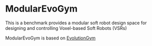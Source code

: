 # ModularEvoGym
This is a benchmark provides a modular soft robot design space for designing and controlling Voxel-based Soft Robots (VSRs) 

ModularEvoGym is based on [EvolutionGym](https://github.com/EvolutionGym/evogym)
